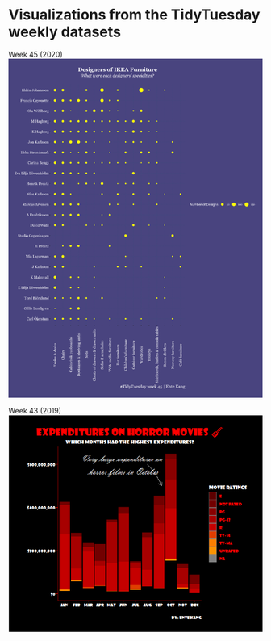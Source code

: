 # Visualizations from the TidyTuesday weekly datasets


Week 45 (2020)
![](https://github.com/entekang/TidyTuesday_visualization/blob/main/Ikea.png)
  
  

Week 43 (2019)
![](https://github.com/entekang/halloween_plots/blob/main/Halloween_horror_movies.png)
